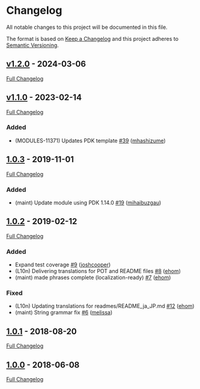 <!-- markdownlint-disable MD024 -->
# Changelog

All notable changes to this project will be documented in this file.

The format is based on [Keep a Changelog](http://keepachangelog.com/en/1.0.0/) and this project adheres to [Semantic Versioning](http://semver.org).

## [v1.2.0](https://github.com/puppetlabs/puppetlabs-zone_core/tree/v1.2.0) - 2024-03-06

[Full Changelog](https://github.com/puppetlabs/puppetlabs-zone_core/compare/v1.1.0...v1.2.0)

## [v1.1.0](https://github.com/puppetlabs/puppetlabs-zone_core/tree/v1.1.0) - 2023-02-14

[Full Changelog](https://github.com/puppetlabs/puppetlabs-zone_core/compare/1.0.3...v1.1.0)

### Added

- (MODULES-11371) Updates PDK template [#39](https://github.com/puppetlabs/puppetlabs-zone_core/pull/39) ([mhashizume](https://github.com/mhashizume))

## [1.0.3](https://github.com/puppetlabs/puppetlabs-zone_core/tree/1.0.3) - 2019-11-01

[Full Changelog](https://github.com/puppetlabs/puppetlabs-zone_core/compare/1.0.2...1.0.3)

### Added

- (maint) Update module using PDK 1.14.0 [#19](https://github.com/puppetlabs/puppetlabs-zone_core/pull/19) ([mihaibuzgau](https://github.com/mihaibuzgau))

## [1.0.2](https://github.com/puppetlabs/puppetlabs-zone_core/tree/1.0.2) - 2019-02-12

[Full Changelog](https://github.com/puppetlabs/puppetlabs-zone_core/compare/1.0.1...1.0.2)

### Added

- Expand test coverage [#9](https://github.com/puppetlabs/puppetlabs-zone_core/pull/9) ([joshcooper](https://github.com/joshcooper))
- (L10n) Delivering translations for POT and README files [#8](https://github.com/puppetlabs/puppetlabs-zone_core/pull/8) ([ehom](https://github.com/ehom))
- (maint) made phrases complete (localization-ready) [#7](https://github.com/puppetlabs/puppetlabs-zone_core/pull/7) ([ehom](https://github.com/ehom))

### Fixed

- (L10n) Updating translations for readmes/README_ja_JP.md [#12](https://github.com/puppetlabs/puppetlabs-zone_core/pull/12) ([ehom](https://github.com/ehom))
- (maint) String grammar fix [#6](https://github.com/puppetlabs/puppetlabs-zone_core/pull/6) ([melissa](https://github.com/melissa))

## [1.0.1](https://github.com/puppetlabs/puppetlabs-zone_core/tree/1.0.1) - 2018-08-20

[Full Changelog](https://github.com/puppetlabs/puppetlabs-zone_core/compare/1.0.0...1.0.1)

## [1.0.0](https://github.com/puppetlabs/puppetlabs-zone_core/tree/1.0.0) - 2018-06-08

[Full Changelog](https://github.com/puppetlabs/puppetlabs-zone_core/compare/813e905c408b56cead4bc3b41250040df59dad33...1.0.0)
